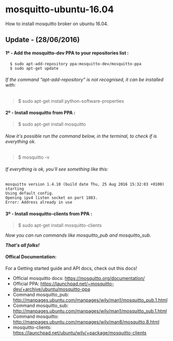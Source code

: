 # mosquitto-ubuntu-16.04
How to install mosquitto broker on ubuntu 16.04.

## Update - (28/06/2016)

#### 1º - Add the mosquitto-dev PPA to your repositories list :
```
  $ sudo apt-add-repository ppa:mosquitto-dev/mosquitto-ppa
  $ sudo apt-get update
```
###### _If the command “apt-add-repository” is not recognised, it can be installed with:_

   > $ sudo apt-get install python-software-properties
   
#### 2º - Install mosquitto from PPA :

  > $ sudo apt-get install mosquitto
  
###### _Now it's possible run the command below, in the terminal, to check if is everything ok._
  
 > $ mosquitto -v
 
###### _If everything is ok, you'll see something like this:_
 
 ```
 mosquitto version 1.4.10 (build date Thu, 25 Aug 2016 15:32:03 +0100) starting
 Using default config.
 Opening ipv4 listen socket on port 1883.
 Error: Address already in use
```
 

#### 3º - Install mosquitto-clients from PPA :
  > $ sudo apt-get install mosquitto-clients
  
  _Now you can run commands like mosquitto_pub and mosquitto_sub._
  
  _**That's all folks!**_
  
#### Offical Documentation:

For a Getting started guide and API docs, check out this docs!

+ Official mosquitto docs: https://mosquitto.org/documentation/
+ Official PPA: https://launchpad.net/~mosquitto-dev/+archive/ubuntu/mosquitto-ppa
+ Command mosquitto_pub: http://manpages.ubuntu.com/manpages/wily/man1/mosquitto_pub.1.html 
+ Command mosquitto_sub: http://manpages.ubuntu.com/manpages/wily/man1/mosquitto_sub.1.html 
+ Command mosquitto: http://manpages.ubuntu.com/manpages/wily/man8/mosquitto.8.html
+ mosquitto-clients: https://launchpad.net/ubuntu/wily/+package/mosquitto-clients

